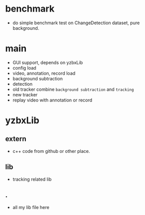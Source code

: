 # benchmark
- do simple benchmark test on ChangeDetection dataset, pure background.

# main
- GUI support, depends on yzbxLib
- config load
- video, annotation, record load
- background subtraction
- detection
- old tracker combine `background subtraction` and `tracking`
- new tracker
- replay video with annotation or record

# yzbxLib
## extern
- c++ code from github or other place.
## lib
- tracking related lib
## .
- all my lib file here
